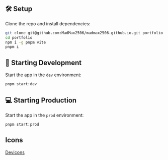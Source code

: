 ## :hammer_and_wrench: Setup

Clone the repo and install dependencies:

```bash
git clone git@github.com:MadMax2506/madmax2506.github.io.git portfolio
cd portfolio
npm i -g pnpm vite
pnpm i
```

## :nut_and_bolt: Starting Development

Start the app in the `dev` environment:

```bash
pnpm start:dev
```

## :computer: Starting Production

Start the app in the `prod` environment:

```bash
pnpm start:prod
```

## Icons

[Devicons](https://github.com/devicons/devicon/tree/master/icons)

